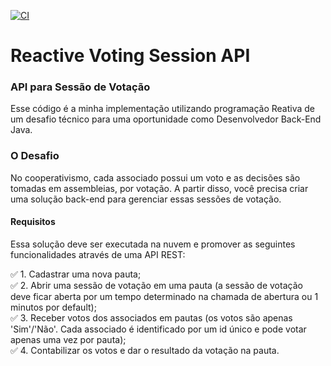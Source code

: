 [![CI](https://github.com/gustavoteixeiradev/Reactive-Voting-Session-API/actions/workflows/gradle.yml/badge.svg)](https://github.com/gustavoteixeiradev/Reactive-Voting-Session-API/actions/workflows/gradle.yml)

# Reactive Voting Session API

### API para Sessão de Votação

Esse código é a minha implementação utilizando programação Reativa de um desafio técnico para uma oportunidade como
Desenvolvedor Back-End Java.

### O Desafio

No cooperativismo, cada associado possui um voto e as decisões são tomadas em assembleias, por votação. A partir disso,
você precisa criar uma solução back-end para gerenciar essas sessões de votação.

#### Requisitos

Essa solução deve ser executada na nuvem e promover as seguintes funcionalidades através de uma API REST:

✅ 1. Cadastrar uma nova pauta;
<br>
✅ 2. Abrir uma sessão de votação em uma pauta (a sessão de votação deve ficar aberta por um tempo determinado na chamada
de abertura ou 1 minutos por default);
<br>
✅ 3. Receber votos dos associados em pautas (os votos são apenas 'Sim'/'Não'. Cada associado é identificado por um id
único e pode votar apenas uma vez por pauta);
<br>
✅ 4. Contabilizar os votos e dar o resultado da votação na pauta. 